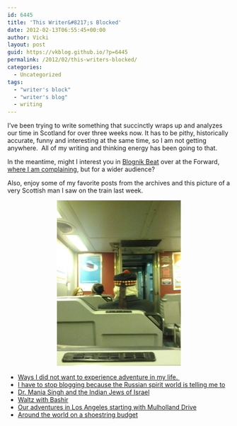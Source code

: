 ```yaml
---
id: 6445
title: 'This Writer&#8217;s Blocked'
date: 2012-02-13T06:55:45+00:00
author: Vicki
layout: post
guid: https://vkblog.github.io/?p=6445
permalink: /2012/02/this-writers-blocked/
categories:
  - Uncategorized
tags:
  - "writer's block"
  - "writer's blog"
  - writing
---
```

I&#8217;ve been trying to write something that succinctly wraps up and analyzes our time in Scotland for over three weeks now. It has to be pithy, historically accurate, funny and interesting at the same time, so I am not getting anywhere.  All of my writing and thinking energy has been going to that.

In the meantime, might I interest you in <a href="http://blogs.forward.com/blognik-beat/150924/" target="_blank">Blognik Beat</a> over at the Forward, <a href="http://blogs.forward.com/blognik-beat/151154/" target="_blank">where I am complaining</a>, but for a wider audience?

Also, enjoy some of my favorite posts from the archives and this picture of a very Scottish man I saw on the train last week.

<p style="text-align: center;">
  <img class="aligncenter" src="https://raw.githubusercontent.com/vkblog/vkblog.github.io/master/public/img/2012/02/wpid-IMG_20120206_200701.jpg" alt="image" width="280" height="374" />
</p>

  * <a href="https://vkblog.github.io/2011/08/24/ways-that-i-did-not-want-to-experience-adventure-in-my-life/" target="_blank">Ways I did not want to experience adventure in my life. </a>
  * <a href="https://vkblog.github.io/2011/08/08/i-have-to-stop-blogging-because-the-russian-spirit-world-is-telling-me-to/" target="_blank">I have to stop blogging because the Russian spirit world is telling me to</a>
  * <a href="https://vkblog.github.io/2009/11/30/dr-maia-singh-and-the-indian-jews-of-israel/" target="_blank">Dr. Mania Singh and the Indian Jews of Israel</a>
  * <a href="https://vkblog.github.io/2009/02/02/movie-review-waltz-with-bashir-%D7%95%D7%90%D7%9C%D7%A1-%D7%A2%D7%9D-%D7%91%D7%A9%D7%99%D7%A8/" target="_blank">Waltz with Bashir</a>
  * <a href="https://vkblog.github.io/2010/05/26/our-adventures-in-los-angeles-starting-with-mulholland-drive/" target="_blank">Our adventures in Los Angeles starting with Mulholland Drive</a>
  * <a href="https://vkblog.github.io/2010/05/03/around-the-world-on-a-shoestring-budget/" target="_blank">Around the world on a shoestring budget</a>